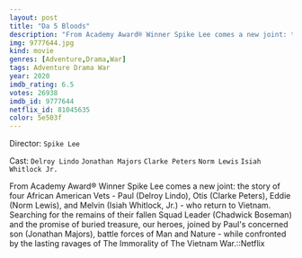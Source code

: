 ```yaml
---
layout: post
title: "Da 5 Bloods"
description: "From Academy Award® Winner Spike Lee comes a new joint: the story of four African American Vets - Paul (Delroy Lindo), Otis (Clarke Peters), Eddie (Norm Lewis), and Melvin (Isiah Whitlock, Jr.) - who return to Vietnam. Searching for the remains of their fallen Squad Leader (Chadwick Boseman) and the promise of buried treasure, our heroes, joined by Paul's concerned son (Jonathan Majors), battle forces of Man and Nature - while confronted by the lasting ravages of The Immorality of The Vietnam War..."
img: 9777644.jpg
kind: movie
genres: [Adventure,Drama,War]
tags: Adventure Drama War 
year: 2020
imdb_rating: 6.5
votes: 26938
imdb_id: 9777644
netflix_id: 81045635
color: 5e503f
---
```

Director: `Spike Lee`  

Cast: `Delroy Lindo` `Jonathan Majors` `Clarke Peters` `Norm Lewis` `Isiah Whitlock Jr.` 

From Academy Award® Winner Spike Lee comes a new joint: the story of four African American Vets - Paul (Delroy Lindo), Otis (Clarke Peters), Eddie (Norm Lewis), and Melvin (Isiah Whitlock, Jr.) - who return to Vietnam. Searching for the remains of their fallen Squad Leader (Chadwick Boseman) and the promise of buried treasure, our heroes, joined by Paul's concerned son (Jonathan Majors), battle forces of Man and Nature - while confronted by the lasting ravages of The Immorality of The Vietnam War.::Netflix